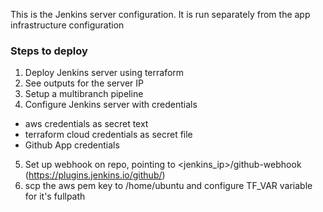 This is the Jenkins server configuration.  It is run separately from the app infrastructure configuration

### Steps to deploy
1) Deploy Jenkins server using terraform
2) See outputs for the server IP
3) Setup a multibranch pipeline
4) Configure Jenkins server with credentials
  - aws credentials as secret text
  - terraform cloud credentials as secret file
  - Github App credentials
5) Set up webhook on repo, pointing to <jenkins_ip><port>/github-webhook
   (https://plugins.jenkins.io/github/)
6) scp the aws pem key to /home/ubuntu and configure TF_VAR variable for it's fullpath